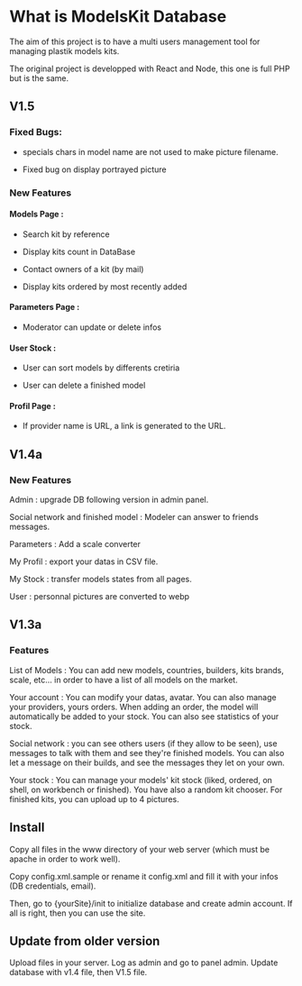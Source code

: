 # What is ModelsKit Database

The aim of this project is to have a multi users management tool for managing plastik models kits.

The original project is developped with React and Node, this one is full PHP but is the same.

## V1.5

### Fixed Bugs: 

- specials chars in model name are not used to make picture filename.

- Fixed bug on display portrayed picture

### New Features

#### Models Page :

- Search kit by reference

- Display kits count in DataBase

- Contact owners of a kit (by mail)

- Display kits ordered by most recently added

#### Parameters Page :

- Moderator can update or delete infos

#### User Stock :

- User can sort models by differents cretiria

- User can delete a finished model

#### Profil Page :

- If provider name is URL, a link is generated to the URL.


## V1.4a

### New Features

Admin : upgrade DB following version in admin panel.

Social network and finished model : Modeler can answer to friends messages.

Parameters : Add a scale converter

My Profil : export your datas in CSV file.

My Stock : transfer models states from all pages.

User : personnal pictures are converted to webp


## V1.3a

### Features

List of Models : You can add new models, countries, builders, kits brands, scale, etc... in order to have a list of all models on the market.

Your account : You can modify your datas, avatar. You can also manage your providers, yours orders. When adding an order, the model will automatically be added to your stock. You can also see statistics of your stock.

Social network : you can see others users (if they allow to be seen), use messages to talk with them and see they're finished models. You can also let a message on their builds, and see the messages they let on your own.

Your stock : You can manage your models' kit stock (liked, ordered, on shell, on workbench or finished). You have also a random kit chooser. For finished kits, you can upload up to 4 pictures.


## Install

Copy all files in the www directory of your web server (which must be apache in order to work well).

Copy config.xml.sample or rename it config.xml and fill it with your infos (DB credentials, email).

Then, go to {yourSite}/init to initialize database and create admin account. If all is right, then you can use the site.


## Update from older version

Upload files in your server. Log as admin and go to panel admin. Update database with v1.4 file, then V1.5 file.
